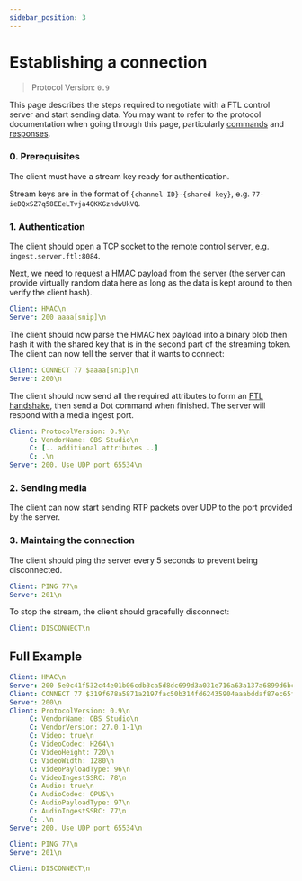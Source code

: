 ```yaml
---
sidebar_position: 3
---
```


# Establishing a connection

> Protocol Version: `0.9`

This page describes the steps required to negotiate with a FTL control server and start sending data. You may want to refer to the protocol documentation when going through this page, particularly [commands](/ftl/protocol#ftl-commands-client---server) and [responses](/ftl/protocol#ftl-responses-server---client).

### 0. Prerequisites

The client must have a stream key ready for authentication.

Stream keys are in the format of `{channel ID}-{shared key}`, e.g. `77-ieDQxSZ7q58EEeLTvja4QKKGzndwUkVQ`.

### 1. Authentication

The client should open a TCP socket to the remote control server, e.g. `ingest.server.ftl:8084`.

Next, we need to request a HMAC payload from the server (the server can provide virtually random data here as long as the data is kept around to then verify the client hash).

```yaml
Client: HMAC\n
Server: 200 aaaa[snip]\n
```

The client should now parse the HMAC hex payload into a binary blob then hash it with the shared key that is in the second part of the streaming token.
The client can now tell the server that it wants to connect:

```yaml
Client: CONNECT 77 $aaaa[snip]\n
Server: 200\n
```

The client should now send all the required attributes to form an [FTL handshake](/ftl/protocol#ftl-handshake), then send a Dot command when finished. The server will respond with a media ingest port.

```yaml
Client: ProtocolVersion: 0.9\n
     C: VendorName: OBS Studio\n
     C: [.. additional attributes ..]
     C: .\n
Server: 200. Use UDP port 65534\n
```

### 2. Sending media

The client can now start sending RTP packets over UDP to the port provided by the server.

### 3. Maintaing the connection

The client should ping the server every 5 seconds to prevent being disconnected.

```yaml
Client: PING 77\n
Server: 201\n
```

To stop the stream, the client should gracefully disconnect:

```yaml
Client: DISCONNECT\n
```

## Full Example

```yaml
Client: HMAC\n
Server: 200 5e0c41f532c44e01b06cdb3ca5d8dc699d3a031e716a63a137a6899d6bc7832b77b591e8a03e9f14e20bbccc1b0b674450a45b275461857efda6434d64993253dd534220c45f197c6dad61bdc0bae12fd1442e22939e650731e4ee51d03632a108b5f50831ca6f239876f348123b6d15bf31a4882ef75b4a57dfa8273f05432a\n
Client: CONNECT 77 $319f678a5871a2197fac50b314fd62435904aaabddaf87ec65f9c05351425d95f06d9e525c40ca9d344e4b22bdafdf64769a431464fabd9fac86cef820e5c0a1\n
Server: 200\n
Client: ProtocolVersion: 0.9\n
     C: VendorName: OBS Studio\n
     C: VendorVersion: 27.0.1-1\n
     C: Video: true\n
     C: VideoCodec: H264\n
     C: VideoHeight: 720\n
     C: VideoWidth: 1280\n
     C: VideoPayloadType: 96\n
     C: VideoIngestSSRC: 78\n
     C: Audio: true\n
     C: AudioCodec: OPUS\n
     C: AudioPayloadType: 97\n
     C: AudioIngestSSRC: 77\n
     C: .\n
Server: 200. Use UDP port 65534\n

Client: PING 77\n
Server: 201\n

Client: DISCONNECT\n
```
